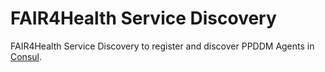 # FAIR4Health Service Discovery

FAIR4Health Service Discovery to register and discover PPDDM Agents in [Consul](https://www.consul.io/). 

